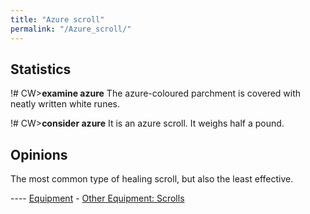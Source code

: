 ```yaml
---
title: "Azure scroll"
permalink: "/Azure_scroll/"
---
```


## Statistics

!# CW\>**examine azure**
The azure-coloured parchment is covered with neatly written white
runes.

!# CW\>**consider azure**
It is an azure scroll.
It weighs half a pound.

## Opinions

The most common type of healing scroll, but also the least effective.


---- [Equipment](Equipment "wikilink") - [Other Equipment:
Scrolls](Scroll "wikilink")